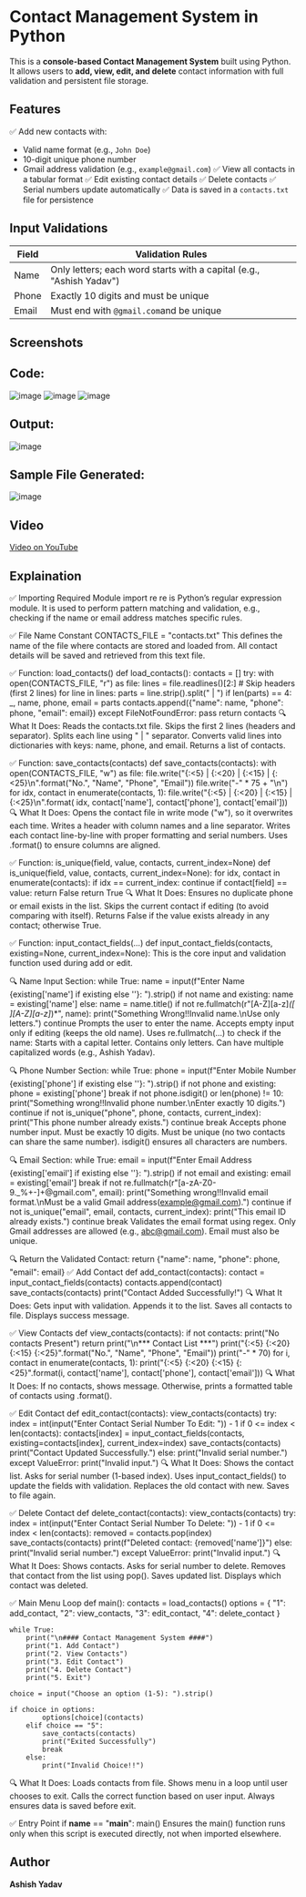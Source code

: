 # Contact Management System in Python

This is a **console-based Contact Management System** built using Python. It allows users to **add, view, edit, and delete** contact information with full validation and persistent file storage.

## Features

✅ Add new contacts with:

* Valid name format (e.g., `John Doe`)
* 10-digit unique phone number
* Gmail address validation (e.g., `example@gmail.com`)
  ✅ View all contacts in a tabular format
  ✅ Edit existing contact details
  ✅ Delete contacts
  ✅ Serial numbers update automatically
  ✅ Data is saved in a `contacts.txt` file for persistence

## Input Validations

| Field | Validation Rules                                                     |
| ----- | -------------------------------------------------------------------- |
| Name  | Only letters; each word starts with a capital (e.g., "Ashish Yadav") |
| Phone | Exactly 10 digits and must be unique                                 |
| Email | Must end with `@gmail.com`and be unique                            |

## Screenshots

## Code:

![image](https://github.com/ashishyadav-1510/PRODIGY_SD_03/blob/main/screenshot/Screenshot%202025-07-15%20133318.png?raw=true)
![image](https://github.com/ashishyadav-1510/PRODIGY_SD_03/blob/main/screenshot/Screenshot%202025-07-15%20133409.png?raw=true)
![image](https://github.com/ashishyadav-1510/PRODIGY_SD_03/blob/main/screenshot/Screenshot%202025-07-15%20133429.png?raw=true)

## Output:
![image](https://github.com/ashishyadav-1510/PRODIGY_SD_03/blob/main/screenshot/Screenshot%202025-07-15%20133609.png?raw=true)

## Sample File Generated:
![image](https://github.com/ashishyadav-1510/PRODIGY_SD_03/blob/main/screenshot/Screenshot%202025-07-15%20133636.png?raw=true)
## Video
[Video on YouTube](https://youtu.be/gjilwdC_T50)

## Explaination

✅ Importing Required Module
import re
re is Python’s regular expression module.
It is used to perform pattern matching and validation, e.g., checking if the name or email address matches specific rules.

✅ File Name Constant
CONTACTS_FILE = "contacts.txt"
This defines the name of the file where contacts are stored and loaded from.
All contact details will be saved and retrieved from this text file.

✅ Function: load_contacts()
def load_contacts():
    contacts = []
    try:
        with open(CONTACTS_FILE, "r") as file:
            lines = file.readlines()[2:]  # Skip headers (first 2 lines)
            for line in lines:
                parts = line.strip().split(" | ")
                if len(parts) == 4:
                    _, name, phone, email = parts
                    contacts.append({"name": name, "phone": phone, "email": email})
    except FileNotFoundError:
        pass
    return contacts
🔍 What It Does:
Reads the contacts.txt file.
Skips the first 2 lines (headers and separator).
Splits each line using " | " separator.
Converts valid lines into dictionaries with keys: name, phone, and email.
Returns a list of contacts.

✅ Function: save_contacts(contacts)
def save_contacts(contacts):
    with open(CONTACTS_FILE, "w") as file:
        file.write("{:<5} | {:<20} | {:<15} | {:<25}\n".format("No.", "Name", "Phone", "Email"))
        file.write("-" * 75 + "\n")
        for idx, contact in enumerate(contacts, 1):
            file.write("{:<5} | {:<20} | {:<15} | {:<25}\n".format(
                idx, contact['name'], contact['phone'], contact['email']))
🔍 What It Does:
Opens the contact file in write mode ("w"), so it overwrites each time.
Writes a header with column names and a line separator.
Writes each contact line-by-line with proper formatting and serial numbers.
Uses .format() to ensure columns are aligned.

✅ Function: is_unique(field, value, contacts, current_index=None)
def is_unique(field, value, contacts, current_index=None):
    for idx, contact in enumerate(contacts):
        if idx == current_index:
            continue
        if contact[field] == value:
            return False
    return True
🔍 What It Does:
Ensures no duplicate phone or email exists in the list.
Skips the current contact if editing (to avoid comparing with itself).
Returns False if the value exists already in any contact; otherwise True.

✅ Function: input_contact_fields(...)
def input_contact_fields(contacts, existing=None, current_index=None):
This is the core input and validation function used during add or edit.

🔍 Name Input Section:
while True:
    name = input(f"Enter Name {existing['name'] if existing else ''}: ").strip()
    if not name and existing:
        name = existing['name']
    else:
        name = name.title()
        if not re.fullmatch(r"[A-Z][a-z]*([ ][A-Z][a-z]*)*", name):
            print("Something Wrong!!Invalid name.\nUse only letters.")
            continue
Prompts the user to enter the name.
Accepts empty input only if editing (keeps the old name).
Uses re.fullmatch(...) to check if the name:
Starts with a capital letter.
Contains only letters.
Can have multiple capitalized words (e.g., Ashish Yadav).

🔍 Phone Number Section:
while True:
    phone = input(f"Enter Mobile Number {existing['phone'] if existing else ''}: ").strip()
    if not phone and existing:
        phone = existing['phone']
        break
    if not phone.isdigit() or len(phone) != 10:
        print("Something wrong!!Invalid phone number.\nEnter exactly 10 digits.")
        continue
    if not is_unique("phone", phone, contacts, current_index):
        print("This phone number already exists.")
        continue
    break
Accepts phone number input.
Must be exactly 10 digits.
Must be unique (no two contacts can share the same number).
isdigit() ensures all characters are numbers.

🔍 Email Section:
while True:
    email = input(f"Enter Email Address {existing['email'] if existing else ''}: ").strip()
    if not email and existing:
        email = existing['email']
        break
    if not re.fullmatch(r"[a-zA-Z0-9._%+-]+@gmail\.com", email):
        print("Something wrong!!Invalid email format.\nMust be a valid Gmail address(example@gmail.com).")
        continue
    if not is_unique("email", email, contacts, current_index):
        print("This email ID already exists.")
        continue
    break
Validates the email format using regex.
Only Gmail addresses are allowed (e.g., abc@gmail.com).
Email must also be unique.

🔍 Return the Validated Contact:
return {"name": name, "phone": phone, "email": email}
✅ Add Contact
def add_contact(contacts):
    contact = input_contact_fields(contacts)
    contacts.append(contact)
    save_contacts(contacts)
    print("Contact Added Successfully!")
🔍 What It Does:
Gets input with validation.
Appends it to the list.
Saves all contacts to file.
Displays success message.

✅ View Contacts
def view_contacts(contacts):
    if not contacts:
        print("No contacts Present")
        return
    print("\n*** Contact List ***")
    print("{:<5} {:<20} {:<15} {:<25}".format("No.", "Name", "Phone", "Email"))
    print("-" * 70)
    for i, contact in enumerate(contacts, 1):
        print("{:<5} {:<20} {:<15} {:<25}".format(i, contact['name'], contact['phone'], contact['email']))
🔍 What It Does:
If no contacts, shows message.
Otherwise, prints a formatted table of contacts using .format().

✅ Edit Contact
def edit_contact(contacts):
    view_contacts(contacts)
    try:
        index = int(input("Enter Contact Serial Number To Edit: ")) - 1
        if 0 <= index < len(contacts):
            contacts[index] = input_contact_fields(contacts, existing=contacts[index], current_index=index)
            save_contacts(contacts)
            print("Contact Updated Successfully.")
        else:
            print("Invalid serial number.")
    except ValueError:
        print("Invalid input.")
🔍 What It Does:
Shows the contact list.
Asks for serial number (1-based index).
Uses input_contact_fields() to update the fields with validation.
Replaces the old contact with new.
Saves to file again.

✅ Delete Contact
def delete_contact(contacts):
    view_contacts(contacts)
    try:
        index = int(input("Enter Contact Serial Number To Delete: ")) - 1
        if 0 <= index < len(contacts):
            removed = contacts.pop(index)
            save_contacts(contacts)
            print(f"Deleted contact: {removed['name']}")
        else:
            print("Invalid serial number.")
    except ValueError:
        print("Invalid input.")
🔍 What It Does:
Shows contacts.
Asks for serial number to delete.
Removes that contact from the list using pop().
Saves updated list.
Displays which contact was deleted.

✅ Main Menu Loop
def main():
    contacts = load_contacts()
    options = {
        "1": add_contact,
        "2": view_contacts,
        "3": edit_contact,
        "4": delete_contact
    }

    while True:
        print("\n#### Contact Management System ####")
        print("1. Add Contact")
        print("2. View Contacts")
        print("3. Edit Contact")
        print("4. Delete Contact")
        print("5. Exit")

    choice = input("Choose an option (1-5): ").strip()

    if choice in options:
            options[choice](contacts)
        elif choice == "5":
            save_contacts(contacts)
            print("Exited Successfully")
            break
        else:
            print("Invalid Choice!!")
🔍 What It Does:
Loads contacts from file.
Shows menu in a loop until user chooses to exit.
Calls the correct function based on user input.
Always ensures data is saved before exit.

✅ Entry Point
if __name__ == "__main__":
    main()
Ensures the main() function runs only when this script is executed directly, not when imported elsewhere.

## Author

**Ashish Yadav**
